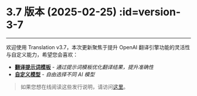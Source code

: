 # 3.7 版本 (2025-02-25) :id=version-3-7

---

欢迎使用 Translation v3.7，本次更新聚焦于提升 OpenAI 翻译引擎功能的灵活性与自定义能力，希望您会喜欢：

- [**翻译提示词模板**](#translation-prompt-template) - _通过提示词模板优化翻译结果，提升准确性_
- [**自定义模型**](#custom-model) - _自由选择不同 AI 模型_

> 如果您想在线阅读这些发行说明，请访问[这里](#/updates ':ignore :target=_blank')。

